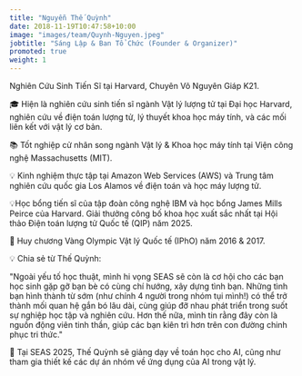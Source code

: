 ```yaml
---
title: "Nguyễn Thế Quỳnh"
date: 2018-11-19T10:47:58+10:00
image: "images/team/Quynh-Nguyen.jpeg"
jobtitle: "Sáng Lập & Ban Tổ Chức (Founder & Organizer)"
promoted: true
weight: 1
---
```


Nghiên Cứu Sinh Tiến Sĩ tại Harvard, Chuyên Võ Nguyên Giáp K21. 


🎓 Hiện là nghiên cứu sinh tiến sĩ ngành Vật lý lượng tử tại Đại học Harvard, nghiên cứu về điện toán lượng tử, lý thuyết khoa học máy tính, và các mối liên kết với vật lý cơ bản.

📚 Tốt nghiệp cử nhân song ngành Vật lý & Khoa học máy tính tại Viện công nghệ Massachusetts (MIT).

💡 Kinh nghiệm thực tập tại Amazon Web Services (AWS) và Trung tâm nghiên cứu quốc gia Los Alamos về điện toán và học máy lượng tử.

💡Học bổng tiến sĩ của tập đoàn công nghệ IBM và học bổng James Mills Peirce của Harvard. Giải thưởng công bố khoa học xuất sắc nhất tại Hội thảo Điện toán lượng tử Quốc tế (QIP) năm 2025.

🏅 Huy chương Vàng Olympic Vật lý Quốc tế (IPhO) năm 2016 & 2017.

💡 Chia sẻ từ Thế Quỳnh:

"Ngoài yếu tố học thuật, mình hi vọng SEAS sẽ còn là cơ hội cho các bạn học sinh gặp gỡ bạn bè có cùng chí hướng, xây dựng tình bạn. Những tình bạn hình thành từ sớm (như chính 4 người trong nhóm tụi mình!) có thể trở thành mối quan hệ gắn bó lâu dài, cùng giúp đỡ nhau phát triển trong suốt sự nghiệp học tập và nghiên cứu. Hơn thế nữa, mình tin rằng đây còn là nguồn động viên tinh thần, giúp các bạn kiên trì hơn trên con đường chinh phục tri thức."

🎯 Tại SEAS 2025, Thế Quỳnh sẽ giảng dạy về toán học cho AI, cũng như tham gia thiết kế các dự án nhóm về ứng dụng của AI trong vật lý.
